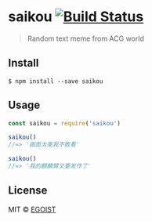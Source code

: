 # saikou [![Build Status](https://travis-ci.org/egoist/saikou.svg?branch=master)](https://travis-ci.org/egoist/saikou)

> Random text meme from ACG world

## Install

```
$ npm install --save saikou
```

## Usage

```js
const saikou = require('saikou')

saikou()
//=> '画面太美我不敢看'

saikou()
//=> '我的麒麟臂又要发作了'
```

## License

MIT © [EGOIST](https://github.com/egoist)
